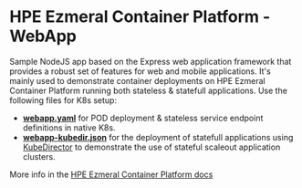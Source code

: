 # HPE Ezmeral Container Platform - WebApp
Sample NodeJS app based on the Express web application framework that provides a robust set of features for web and mobile applications.
It's mainly used to demonstrate container deployments on HPE Ezmeral Container Platform running both stateless & statefull applications.   Use the following files for K8s setup: <br>
- [**webapp.yaml**](https://github.com/StefDS/webapp/blob/master/k8s/webapp.yaml) for POD deployment & stateless service endpoint definitions in native K8s.
- [**webapp-kubedir.json**](https://github.com/StefDS/webapp/blob/master/k8s/webapp-kubedir.json) for the deployment of statefull applications using [KubeDirector](https://github.com/bluek8s/kubedirector) to demonstrate the use of stateful scaleout application clusters.

More info in the [HPE Ezmeral Container Platform docs](https://docs.containerplatform.hpe.com/home)
